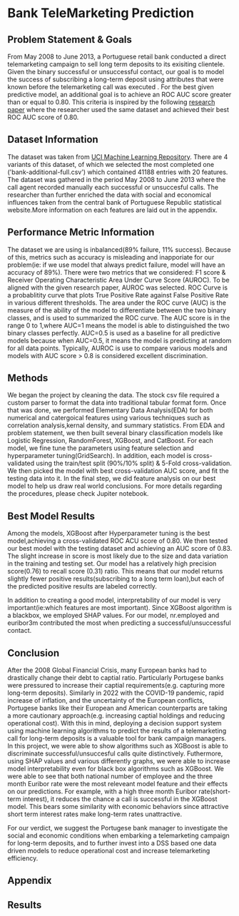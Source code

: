 
# Bank TeleMarketing Prediction





## Problem Statement & Goals
From May 2008 to June 2013, a Portuguese retail bank conducted a direct telemarketing campaign to sell long term deposits to its exisiting clientele. Given the binary successful or unsuccessful contact, our goal is to model the success of subscribing a long-term deposit using attributes that were known before the telemarketing call was executed . For the best given predictive
model, an additional goal is to achieve an ROC AUC score greater than or equal to 0.80. This criteria is inspired by the following [research paper](https://github.com/Jleung1996/Bank-TeleMarketing-Prediction/blob/main/Relevant%20Information/Research_paper.pdf) where the researcher used the same dataset and achieved their best ROC AUC score of 0.80.
 

## Dataset Information
The dataset was taken from [UCI Machine Learning Repository](http://archive.ics.uci.edu/ml/datasets/Bank+Marketing). There are 4 variants of this dataset, of which we selected the most completed one ('bank-additional-full.csv') which contained 41188 entries with 20 features. 
The dataset was gathered in the period May 2008 to June 2013 where the call agent recorded manually each successful or unsuccesful calls. The researcher than further enriched the data with social and economical influences taken from the central bank of Portuguese Republic statistical website.More information on each features are laid out in the appendix.

## Performance Metric Information
The dataset we are using is inbalanced(89% failure, 11% success). Because of this, metrics such as accuracy is misleading and inapporiate for our problem(ie: if we use model that always predict failure, model will have an accuracy of 89%).
There were two metrics that we considered: F1 score & Receiver Operating Characteristic Area Under Curve Score (AUROC). To be aligned with the given research paper, AUROC was selected. 
ROC Curve is a probablitity curve that plots True Positive Rate against False Positive Rate in various different thresholds. The area under the ROC curve (AUC) is the measure of the ability of the model to differentiate between the two binary classes, and is used to summarized the ROC curve.
The AUC score is in the range  0 to 1,where AUC=1 means the model is able to distinguished the two binary classes perfectly. AUC=0.5 is used as a baseline for all predictive models because when AUC=0.5, it means the model is predicting at random for all data points. Typically, AUROC is
use to compare various models and models with AUC score > 0.8 is considered excellent discrimination.

## Methods
We began the project by cleaning the data. The stock csv file required a custom parser to format the data into traditional tabular format
form. Once that was done, we performed Elementary Data Analysis(EDA) for both numerical and catergoical features using various techniques such as correlation analysis,kernal density, and summary statistics.
From EDA and problem statement, we then built several binary classification models like Logistic Regression, RandomForest, XGBoost, and CatBoost. For each model, we fine tune the parameters using feature selection and hyperparameter tuning(GridSearch). In addition, each model is
cross-validated using the train/test split (90%/10% split) & 5-Fold cross-validation. We then picked the model with best cross-validation AUC score, and fit the testing data into it. In the final step, we did feature analysis on our best model to help us draw real world conclusions. For more details regarding the procedures, please check Jupiter notebook.


## Best Model Results
Among the models, XGBoost after Hyperparameter tuning is the best model,achieving a cross-validated ROC ACU score of 0.80. We then tested
our best model with the testing dataset and achieving an AUC score of 0.83. The slight increase in score is most likely due to the size and data variation in the
training and testing set. Our model has a relatively high precision score(0.76) to recall score (0.31) ratio. This means that our model returns slightly fewer positive results(subscribing to a long term loan),but each of the predicted positive results are labeled correctly.

In addition to creating a good model, interpretability of our model is very important(ie:which features are most important).
Since XGBoost algorithm is a blackbox, we employed SHAP values. For our model, nr.employed and euribor3m contributed the most when predicting a successful/unsuccessful contact.








## Conclusion
After the 2008 Global Financial Crisis, many European banks had to drastically change their debt to captial ratio. Particularly Portugese banks were
pressured to increase their captial requirements(e.g. capturing more long-term deposits). Similarly in 2022 
with the COVID-19 pandemic, rapid increase of inflation, and the uncertainty of the European conflicts, Portugese banks like their European and American counterparts
are taking a more cautionary approach(e.g. increasing captial holdings and reducing operational cost). With this in mind, deploying a decision support system using
machine learning algorithms to predict the results of a telemarketing call for long-term deposits is a valuable tool for bank campaign managers. In
this project, we were able to show algorithms such as XGBoost is able to discriminate successful/unsuccesful calls quite distinctively. Futhermore, using SHAP values and various differently graphs, we were able to increase model interpretability even for black box algorithms such as XGBoost. 
We were able to see that both national number of employee and the three month Euribor rate were the most releveant model feature and their effects on our predictions.
For example, with a high three month Euribor rate(short-term interest), it reduces the chance a call is successful in the XGBoost model. This bears some similarity with economic behaviors since attractive short term interest rates
make long-term rates unattractive. 

For our verdict, we suggest the Portugese bank manager to investigate the social and economic conditions when embarking a telemarketing campaign for long-term deposits, and to further invest into a DSS based one data driven models to reduce operational cost and increase telemarketing efficiency.




## Appendix




## Results


